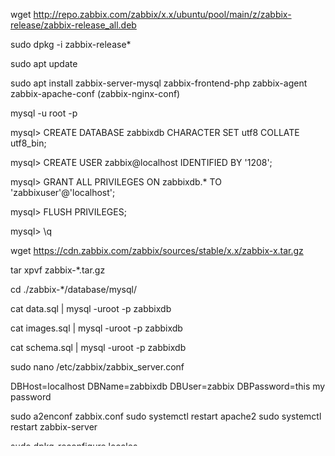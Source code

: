 wget http://repo.zabbix.com/zabbix/x.x/ubuntu/pool/main/z/zabbix-release/zabbix-release_all.deb

sudo dpkg -i zabbix-release*

sudo apt update

sudo apt install zabbix-server-mysql zabbix-frontend-php zabbix-agent zabbix-apache-conf (zabbix-nginx-conf)

mysql -u root -p

mysql> CREATE DATABASE zabbixdb CHARACTER SET utf8 COLLATE utf8_bin;

mysql> CREATE USER zabbix@localhost IDENTIFIED BY '1208';

mysql> GRANT ALL PRIVILEGES ON zabbixdb.* TO 'zabbixuser'@'localhost';

mysql> FLUSH PRIVILEGES;

mysql> \q

wget https://cdn.zabbix.com/zabbix/sources/stable/x.x/zabbix-x.tar.gz

tar xpvf zabbix-*.tar.gz

cd ./zabbix-*/database/mysql/

cat data.sql | mysql -uroot -p zabbixdb

cat images.sql | mysql -uroot -p zabbixdb

cat schema.sql | mysql -uroot -p zabbixdb


sudo nano /etc/zabbix/zabbix_server.conf


DBHost=localhost
DBName=zabbixdb
DBUser=zabbix
DBPassword=this my password


sudo a2enconf zabbix.conf
sudo systemctl restart apache2
sudo systemctl restart zabbix-server


sudo dpkg-reconfigure locales

ru_RU.UTF-8
ru_RU.ISO-8859-5

__
